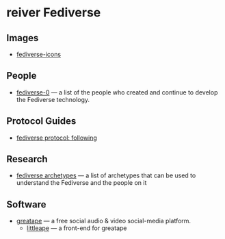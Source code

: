 # reiver Fediverse

## Images

* [fediverse-icons](https://github.com/reiver/fediverse-icons)

## People

* [fediverse-0](https://github.com/reiver/fediverse-0) — a list of the people who created and continue to develop the Fediverse technology.

## Protocol Guides

* [fediverse protocol: following](https://github.com/reiver/fediverse-protocol-following)

## Research

* [fediverse archetypes](https://github.com/reiver/fediverse-archetypes) — a list of archetypes that can be used to understand the Fediverse and the people on it

## Software

* [greatape](https://github.com/reiver/greatape) — a free social audio & video social-media platform.
  * [littleape](https://github.com/reiver/littleape) — a front-end for greatape
